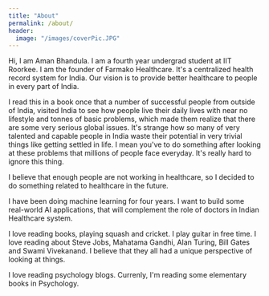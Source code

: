 ```yaml
---
title: "About"
permalink: /about/
header:
  image: "/images/coverPic.JPG"
---
```


Hi, I am Aman Bhandula. I am a fourth year undergrad student at IIT Roorkee. I am the founder of Farmako Healthcare. It's a centralized health record system for India. Our vision is to provide better healthcare to people in every part of India.  

I read this in a book once that a number of successful people from outside of India, visited India to see how people live their daily lives with near no lifestyle and tonnes of basic problems, which made them realize that there are some very serious global issues. It's strange how so many of very talented and capable people in India waste their potential in very trivial things like getting settled in life. I mean you've to do something after looking at these problems that millions of people face everyday. It's really hard to ignore this thing.

I believe that enough people are not working in healthcare, so I decided to do something related to healthcare in the future.

I have been doing machine learning for four years. I want to build some real-world AI applications, that will complement the role of doctors in Indian Healthcare system. 

I love reading books, playing squash and cricket. I play guitar in free time. I love reading about Steve Jobs, Mahatama Gandhi, Alan Turing, Bill Gates and Swami Vivekanand. I believe that they all had a unique perspective of looking at things.

I love reading psychology blogs. Currenly, I'm reading some elementary books in Psychology. 